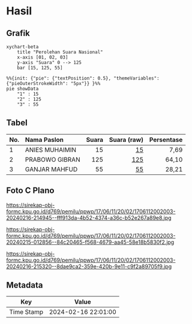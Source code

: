 # Hasil

## Grafik

```mermaid
xychart-beta
    title "Perolehan Suara Nasional"
    x-axis [01, 02, 03]
    y-axis "Suara" 0 --> 125
    bar [15, 125, 55]
```

```mermaid
%%{init: {"pie": {"textPosition": 0.5}, "themeVariables": {"pieOuterStrokeWidth": "5px"}} }%%
pie showData
    "1" : 15
    "2" : 125
    "3" : 55
```

## Tabel

| No. | Nama Paslon    | Suara | Suara (raw) | Persentase |
|:--- |:-------------- | -----:| -----------:| ----------:|
| 1   | ANIES MUHAIMIN | 15    | [15][p-1]   | 7,69       |
| 2   | PRABOWO GIBRAN | 125   | [125][p-2]  | 64,10      |
| 3   | GANJAR MAHFUD  | 55    | [55][p-3]   | 28,21      |


[p-1]: https://github.com/gigit-pemilu/pemilu-2024/blob/main/pilpres/hitung-suara/sub/17-bengkulu/sub/06-muko-muko/sub/11-xiv-koto/sub/2002-rawa-mulya/sub/003-tps/sub/paslon-1.txt
[p-2]: https://github.com/gigit-pemilu/pemilu-2024/blob/main/pilpres/hitung-suara/sub/17-bengkulu/sub/06-muko-muko/sub/11-xiv-koto/sub/2002-rawa-mulya/sub/003-tps/sub/paslon-2.txt
[p-3]: https://github.com/gigit-pemilu/pemilu-2024/blob/main/pilpres/hitung-suara/sub/17-bengkulu/sub/06-muko-muko/sub/11-xiv-koto/sub/2002-rawa-mulya/sub/003-tps/sub/paslon-3.txt

## Foto C Plano

https://sirekap-obj-formc.kpu.go.id/d769/pemilu/ppwp/17/06/11/20/02/1706112002003-20240216-214945--fff913da-4b52-4374-a36c-b52e267a89e8.jpg

https://sirekap-obj-formc.kpu.go.id/d769/pemilu/ppwp/17/06/11/20/02/1706112002003-20240215-012856--84c20465-f568-4679-aa45-58e18b5830f2.jpg

https://sirekap-obj-formc.kpu.go.id/d769/pemilu/ppwp/17/06/11/20/02/1706112002003-20240216-215320--8dae9ca2-359e-420b-9e11-c9f2a89705f9.jpg


## Metadata

| Key        | Value               |
| ---------- | ------------------- |
| Time Stamp | 2024-02-16 22:01:00 |



